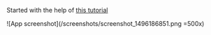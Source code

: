 Started with the help of [this tutorial](https://adityaladwa.wordpress.com/2016/05/11/dagger-2-and-mvp-architecture/)

![App screenshot](/screenshots/screenshot_1496186851.png =500x)